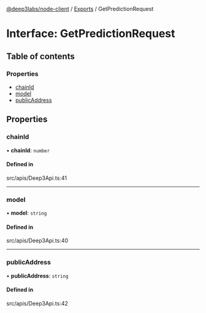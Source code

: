 [@deep3labs/node-client](../README.md) / [Exports](../modules.md) / GetPredictionRequest

# Interface: GetPredictionRequest

## Table of contents

### Properties

- [chainId](GetPredictionRequest.md#chainid)
- [model](GetPredictionRequest.md#model)
- [publicAddress](GetPredictionRequest.md#publicaddress)

## Properties

### chainId

• **chainId**: `number`

#### Defined in

src/apis/Deep3Api.ts:41

___

### model

• **model**: `string`

#### Defined in

src/apis/Deep3Api.ts:40

___

### publicAddress

• **publicAddress**: `string`

#### Defined in

src/apis/Deep3Api.ts:42

